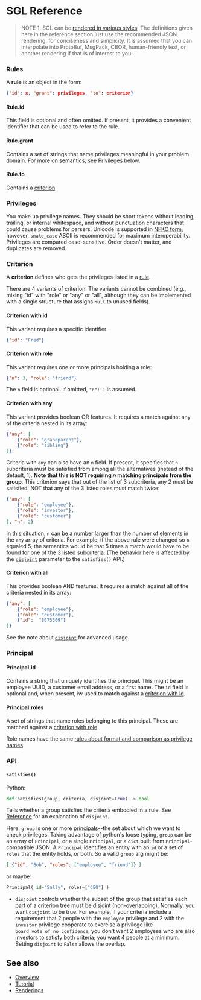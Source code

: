 # SGL Reference

>NOTE 1: SGL can be [rendered in various styles](
https://dhh1128.github.io/sgl/docs/renderings.html). The definitions
given here in the reference section just use the recommended JSON
rendering, for conciseness and simplicity. It is assumed that you can
interpolate into ProtoBuf, MsgPack, CBOR, human-friendly text, or
another rendering if that is of interest to you.

### Rules
A __rule__ is an object in the form:

```JSON
{"id": x, "grant": privileges, "to": criterion}
```

#### Rule.id
This field is optional and often omitted. If present, it provides a
convenient identifier that can be used to refer to the rule.

#### Rule.grant
Contains a set of strings that name privileges meaningful in your
problem domain. For more on semantics, see [Privileges](#privileges)
below.

#### Rule.to
Contains a [criterion](#criterion).
 
### Privileges
You make up privilege names. They should be short tokens without leading,
trailing, or internal whitespace, and without punctuation characters
that could cause problems for parsers. Unicode is supported in [NFKC
form](https://unicode.org/reports/tr15/); however, `snake_case` ASCII is
recommended for maximum interoperability. Privileges are compared
case-sensitive. Order doesn't matter, and duplicates are removed.

### Criterion
A __criterion__ defines who gets the privileges listed in a [rule](
#rules).

There are 4 variants of criterion. The variants cannot be combined (e.g.,
mixing "id" with "role" or "any" or "all", although they can be
implemented with a single structure that assigns `null` to unused fields).

#### Criterion with id
This variant requires a specific identifier:
 
```JSON
{"id": "Fred"}
```
    
#### Criterion with role
This variant requires one or more principals holding a role:
 
```JSON
{"n": 3, "role": "friend"}
```

The `n` field is optional. If omitted, `"n": 1` is assumed.
    
#### Criterion with any
This variant provides boolean OR features. It requires a match against
any of the criteria nested in its array:

```JSON
{"any": [
    {"role": "grandparent"},
    {"role": "sibling"}
]}
```

Criteria with `any` can also have an `n` field. If present, it specifies
that `n` subcriteria must be satisfied from among all the alternatives
(instead of the default, 1). __Note that this is NOT requiring *n*
matching principals from the group__. This criterion says that out of
the list of 3 subcriteria, any 2 must be satisfied, NOT that any of the
3 listed roles must match twice:
    
```JSON
{"any": [
    {"role": "employee"},
    {"role": "investor"},
    {"role": "customer"}
], "n": 2}
```

In this situation, `n` can be a number larger than the number of elements
in the `any` array of criteria. For example, if the above rule were
changed so `n` equaled 5, the semantics would be that 5 times a match
would have to be found for one of the 3 listed subcriteria. (The behavior
here is affected by the [`disjoint`](#disjoint) parameter to the 
`satisfies()` API.)

#### Criterion with all
This provides boolean AND features. It requires a match against all of
the criteria nested in its array:

```JSON
{"any": [
    {"role": "employee"},
    {"role": "customer"},
    {"id":  "8675309"}
]}
```

See the note about [`disjoint`](#disjoint) for advanced usage.

### Principal

#### Principal.id
Contains a string that uniquely identifies the principal. This might be
an employee UUID, a customer email address, or a first name. The `id`
field is optional and, when present, iw used to match against a [
criterion with id](#criterion-with-id).

#### Principal.roles
A set of strings that name roles belonging to this principal.
These are matched against a [criterion with role](#criterion-with-role).

Role names have the same [rules about format and comparison as privilege
names](#privileges).

### API

#### `satisfies()`

Python:

```python
def satisfies(group, criteria, disjoint=True) -> bool  
```

Tells whether a group satisfies the criteria embodied in a rule.
See [Reference](reference.md#satisfies) for an explanation of `disjoint`.

Here, `group` is one or more [principals](#principal)--the set about
which we want to check privileges. Taking advantage of python's loose
typing, `group` can be an array of `Principal`, or a single `Principal`,
or a `dict` built from `Principal`-compatible JSON. A `Principal`
identifies an entity with an `id` or a set of `roles` that the entity
holds, or both. So a valid `group` arg might be:

```JSON
[ {"id": "Bob", "roles": ["employee", "friend"]} ]
```

or maybe:

```python
Principal( id="Sally", roles=["CEO"] )
```
[disjoing]: #disjoint

* `disjoint` controls whether the subset of the group that satisfies
each part of a criterion tree must be disjoint (non-overlapping). Normally,
you want `disjoint` to be true. For example, if your criteria include
a requirement that 2 people with the `employee` privilege and 2 with
the `investor` privilege cooperate to exercise a privilege like
`board_vote_of_no_confidence`, you don't want 2 employees who are also
investors to satisfy both criteria; you want 4 people at a minimum.
Setting `disjoint` to `False` allows the overlap.

## See also
* [Overview](../README.md)
* [Tutorial](tutorial.md)
* [Renderings](renderings.md)